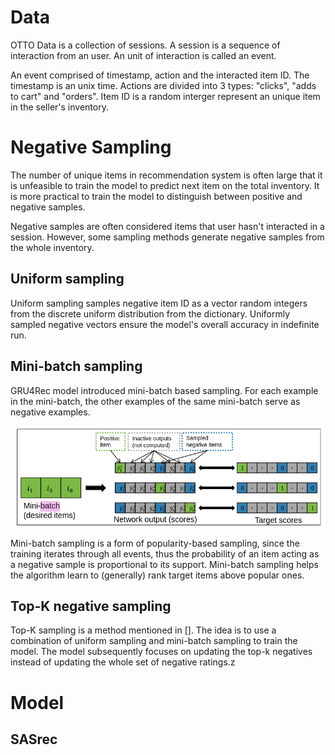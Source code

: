 # Data
OTTO Data is a collection of sessions. A session is a sequence of interaction from an user. An unit of interaction is called an event.

An event comprised of timestamp, action and the interacted item ID. The timestamp is an unix time. Actions are divided into 3 types: "clicks", "adds to cart" and "orders". Item ID is a random interger represent an unique item in the seller's inventory.

# Negative Sampling

The number of unique items in recommendation system is often large that it is unfeasible to train the model to predict next item on the total inventory. It is more practical to train the model to distinguish between positive and negative samples. 

Negative samples are often considered items that user hasn't interacted in a session. However, some sampling methods generate negative samples from the whole inventory.
## Uniform sampling

Uniform sampling samples negative item ID as a vector random integers from the discrete uniform distribution from the dictionary. Uniformly sampled negative vectors ensure the model's overall accuracy in indefinite run.

## Mini-batch sampling

GRU4Rec model introduced mini-batch based sampling. For each example in the mini-batch, the other examples of the same mini-batch serve as negative examples.

![Alt text](image.png)

Mini-batch sampling is a form of popularity-based sampling, since the training iterates through all events, thus the probability of an item acting as a negative sample is proportional to its support. Mini-batch sampling helps the algorithm learn to (generally) rank target items above popular ones.

## Top-K negative sampling

Top-K sampling is a method mentioned in []. The idea is to use a combination of uniform sampling and mini-batch sampling to train the model. The model subsequently focuses on updating the top-k negatives instead of updating the whole set of negative ratings.z
# Model

## SASrec


